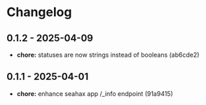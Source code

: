 # Changelog

## 0.1.2 - 2025-04-09

- __chore:__ statuses are now strings instead of booleans (ab6cde2)

## 0.1.1 - 2025-04-01

- __chore:__ enhance seahax app /_info endpoint (91a9415)
